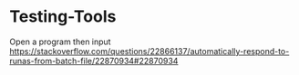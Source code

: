 # Testing-Tools
Open a program then input
https://stackoverflow.com/questions/22866137/automatically-respond-to-runas-from-batch-file/22870934#22870934
